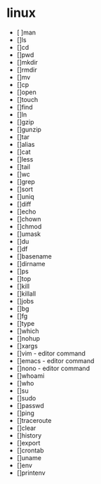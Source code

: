 # linux

- [ ]man
- []ls
- []cd
- []pwd
- []mkdir
- []rmdir
- []mv
- []cp
- []open
- []touch
- []find
- []ln
- []gzip
- []gunzip
- []tar
- []alias
- []cat
- []less
- []tail
- []wc
- []grep
- []sort
- []uniq
- []diff
- []echo
- []chown
- []chmod
- []umask
- []du
- []df
- []basename
- []dirname
- []ps
- []top
- []kill
- []killall
- []jobs
- []bg
- []fg
- []type
- []which
- []nohup
- []xargs
- []vim - editor command
- []emacs  - editor command
- []nono - editor command
- []whoami
- []who
- []su
- []sudo
- []passwd
- []ping
- []traceroute
- []clear
- []history
- []export
- []crontab
- []uname
- []env
- []printenv
